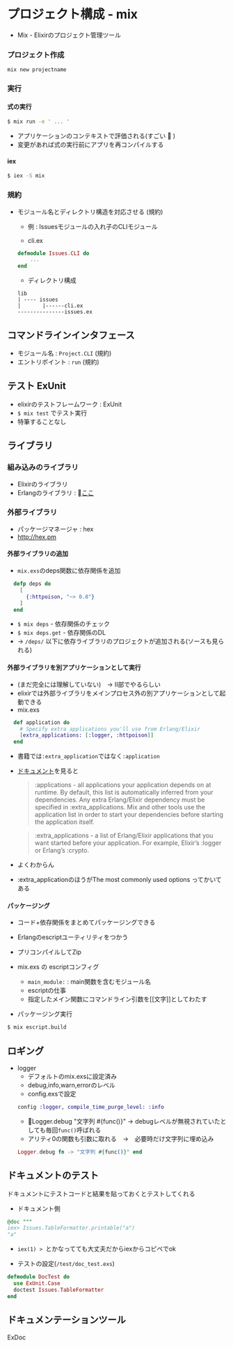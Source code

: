 # プロジェクト構成 - mix

- Mix - Elixirのプロジェクト管理ツール

### プロジェクト作成
`mix new projectname`

### 実行

#### 式の実行
```sh
$ mix run -e ' ... '
```
- アプリケーションのコンテキストで評価される(すごい 👏 )
- 変更があれば式の実行前にアプリを再コンパイルする

#### iex
```sh
$ iex -S mix
```

### 規約

- モジュール名とディレクトリ構造を対応させる (規約)
    - 例 : Issuesモジュールの入れ子のCLIモジュール

    - cli.ex
    ```elixir
    defmodule Issues.CLI do
        ...
    end
    ```

    - ディレクトリ構成
    ```
    lib
    | ---- issues
    |       |------cli.ex
    ---------------issues.ex
    ```

## コマンドラインインタフェース

- モジュール名 : `Project.CLI` (規約)
- エントリポイント : `run` (規約)

## テスト ExUnit
- elixirのテストフレームワーク : ExUnit
- `$ mix test` でテスト実行
- 特筆することなし

## ライブラリ
### 組み込みのライブラリ
- Elixirのライブラリ
- Erlangのライブラリ : [ここ](http://erlang.org/doc/applications.html)
### 外部ライブラリ
- パッケージマネージャ : hex
- http://hex.pm

#### 外部ライブラリの追加
- `mix.exs`のdeps関数に依存関係を追加
```elixir
  defp deps do
    [
      {:httpoison, "~> 0.8"}
    ]
  end
```
- `$ mix deps` - 依存関係のチェック
- `$ mix deps.get` - 依存関係のDL
- → `/deps/` 以下に依存ライブラリのプロジェクトが追加される(ソースも見られる)

#### 外部ライブラリを別アプリケーションとして実行

- (まだ完全には理解していない)　→ II部でやるらしい
- elixirでは外部ライブラリをメインプロセス外の別アプリケーションとして起動できる
- mix.exs
```elixir
  def application do
    # Specify extra applications you'll use from Erlang/Elixir
    [extra_applications: [:logger, :httpoison]]
  end
```
- 書籍では`:extra_application`ではなく`:application`
- [ドキュメント](https://hexdocs.pm/mix/Mix.Tasks.Compile.App.html)を見ると

  > :applications - all applications your application depends on at runtime. By default, this list is automatically inferred from your dependencies. Any extra Erlang/Elixir dependency must be specified in :extra_applications. Mix and other tools use the application list in order to start your dependencies before starting the application itself.

  > :extra_applications - a list of Erlang/Elixir applications that you want started before your application. For example, Elixir’s :logger or Erlang’s :crypto.

- よくわからん
- :extra_applicationのほうがThe most commonly used options ってかいてある

#### パッケージング

- コード+依存関係をまとめてパッケージングできる
- Erlangのescriptユーティリティをつかう
- プリコンパイルしてZip
 
 - mix.exs の escriptコンフィグ
   - `main_module:` : main関数を含むモジュール名
   - escriptの仕事
    - 指定したメイン関数にコマンドライン引数を[[文字]]としてわたす

- パッケージング実行
```sh
$ mix escript.build
```

## ロギング
- logger
  - デフォルトのmix.exsに設定済み
  - debug,info,warn,errorのレベル
  - config.exsで設定
  ```elixir
  config :logger, compile_time_purge_level: :info
  ```
  - Logger.debug "文字列 #{func()}" → debugレベルが無視されていたとしても毎回`func()`呼ばれる
  - アリティ0の関数も引数に取れる　→　必要時だけ文字列に埋め込み
  ```elixir
  Logger.debug fn -> "文字列 #{func()}" end
  ```

## ドキュメントのテスト
ドキュメントにテストコードと結果を貼っておくとテストしてくれる

- ドキュメント側
```elixir
@doc """
iex> Issues.TableFormatter.printable("a")
"a"
```
- `iex(1) > `とかなってても大丈夫だからiexからコピペでok

- テストの設定(`/test/doc_test.exs`)
```elixir
defmodule DocTest do
  use ExUnit.Case
  doctest Issues.TableFormatter
end
```

## ドキュメンテーションツール
ExDoc
